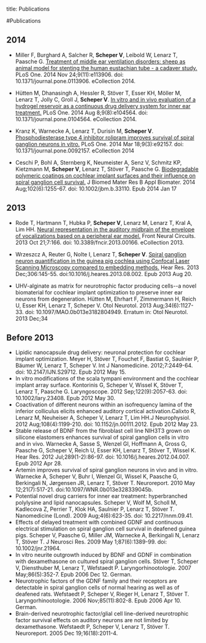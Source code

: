 title: Publications

#Publications

## 2014

* Miller F, Burghard A, Salcher R, **Scheper V**, Leibold W, Lenarz T, Paasche G. [Treatment of middle ear ventilation disorders: sheep as animal model for stenting the human eustachian tube - a cadaver study. ](http://www.plosone.org/article/info%3Adoi%2F10.1371%2Fjournal.pone.0113906) PLoS One. 2014 Nov 24;9(11):e113906. doi: 10.1371/journal.pone.0113906. eCollection 2014.

* Hütten M, Dhanasingh A, Hessler R, Stöver T, Esser KH, Möller M, Lenarz T, Jolly C, Groll J, **Scheper V**. [In vitro and in vivo evaluation of a hydrogel reservoir as a continuous drug delivery system for inner ear treatment.](http://www.plosone.org/article/info%3Adoi%2F10.1371%2Fjournal.pone.0104564) PLoS One. 2014 Aug 8;9(8):e104564. doi: 10.1371/journal.pone.0104564. eCollection 2014.

* Kranz K, Warnecke A, Lenarz T, Durisin M, **Scheper V**. [Phosphodiesterase type 4 inhibitor rolipram improves survival of spiral ganglion neurons in vitro.](http://www.plosone.org/article/info%3Adoi%2F10.1371%2Fjournal.pone.0092157) PLoS One. 2014 Mar 18;9(3):e92157. doi: 10.1371/journal.pone.0092157. eCollection 2014

* Ceschi P, Bohl A, Sternberg K, Neumeister A, Senz V, Schmitz KP, Kietzmann M, **Scheper V**, Lenarz T, Stöver T, Paasche G. [Biodegradable polymeric coatings on cochlear implant surfaces and their influence on spiral ganglion cell survival.](http://onlinelibrary.wiley.com/doi/10.1002/jbm.b.33110/abstract) J Biomed Mater Res B Appl Biomater. 2014 Aug;102(6):1255-67. doi: 10.1002/jbm.b.33110. Epub 2014 Jan 17

## 2013

* Rode T, Hartmann T, Hubka P, **Scheper V**, Lenarz M, Lenarz T, Kral A, Lim HH. [Neural representation in the auditory midbrain of the envelope of vocalizations based on a peripheral ear model.](http://journal.frontiersin.org/Journal/10.3389/fncir.2013.00166/full)  Front Neural Circuits. 2013 Oct 21;7:166. doi: 10.3389/fncir.2013.00166. eCollection 2013.

*   Wrzeszcz A, Reuter G, Nolte I, Lenarz T, **Scheper V**. [Spiral ganglion neuron quantification in the guinea pig cochlea using Confocal Laser Scanning Microscopy compared to embedding methods.](http://www.sciencedirect.com/science/article/pii/S0378595513001937) Hear Res. 2013 Dec;306:145-55. doi:10.1016/j.heares.2013.08.002. Epub 2013 Aug 20.

*  UHV-alginate as matrix for neurotrophic factor producing cells--a novel biomaterial for cochlear implant optimization to preserve inner ear neurons from degeneration. Hütten M, Ehrhart F, Zimmermann H, Reich U, Esser KH, Lenarz T, Scheper V. Otol Neurotol. 2013 Aug;34(6):1127-33. doi: 10.1097/MAO.0b013e3182804949. Erratum in: Otol Neurotol. 2013 Dec;34



## Before 2013

* Lipidic nanocapsule drug delivery: neuronal protection for cochlear implant optimization. Meyer H, Stöver T, Fouchet F, Bastiat G, Saulnier P, Bäumer W, Lenarz T, Scheper V. Int J Nanomedicine. 2012;7:2449-64. doi: 10.2147/IJN.S29712. Epub 2012 May 15.
* In vitro modifications of the scala tympani environment and the cochlear implant array surface. Kontorinis G, Scheper V, Wissel K, Stöver T, Lenarz T, Paasche G. Laryngoscope. 2012 Sep;122(9):2057-63. doi: 10.1002/lary.23408. Epub 2012 May 30.
* Coactivation of different neurons within an isofrequency lamina of the inferior colliculus elicits enhanced auditory cortical activation.Calixto R, Lenarz M, Neuheiser A, Scheper V, Lenarz T, Lim HH.J Neurophysiol. 2012 Aug;108(4):1199-210. doi: 10.1152/jn.00111.2012. Epub 2012 May 23.
* Stable release of BDNF from the fibroblast cell line NIH3T3 grown on silicone elastomers enhances survival of spiral ganglion cells in vitro and in vivo. Warnecke A, Sasse S, Wenzel GI, Hoffmann A, Gross G, Paasche G, Scheper V, Reich U, Esser KH, Lenarz T, Stöver T, Wissel K. Hear Res. 2012 Jul;289(1-2):86-97. doi: 10.1016/j.heares.2012.04.007. Epub 2012 Apr 28.
* Artemin improves survival of spiral ganglion neurons in vivo and in vitro. Warnecke A, Scheper V, Buhr I, Wenzel GI, Wissel K, Paasche G, Berkingali N, Jørgensen JR, Lenarz T, Stöver T. Neuroreport. 2010 May 12;21(7):517-21. doi:10.1097/WNR.0b013e328339045b.
* Potential novel drug carriers for inner ear treatment: hyperbranched polylysine and lipid nanocapsules. Scheper V, Wolf M, Scholl M, Kadlecova Z, Perrier T, Klok HA, Saulnier P, Lenarz T, Stöver T. Nanomedicine (Lond). 2009 Aug;4(6):623-35. doi: 10.2217/nnm.09.41. 
* Effects of delayed treatment with combined GDNF and continuous electrical stimulation on spiral ganglion cell survival in deafened guinea pigs. Scheper V, Paasche G, Miller JM, Warnecke A, Berkingali N, Lenarz T, Stöver T. J Neurosci Res. 2009 May 1;87(6):1389-99. doi: 10.1002/jnr.21964.
* In vitro neurite outgrowth induced by BDNF and GDNF in combination with dexamethasone on cultured spiral ganglion cells. Stöver T, Scheper V, Diensthuber M, Lenarz T, Wefstaedt P. Laryngorhinootologie. 2007 May;86(5):352-7. Epub 2006 Dec 12. German. 
* Neurotrophic factors of the GDNF family and their receptors are detectable in spiral ganglion cells of normal hearing as well as of deafened rats. Wefstaedt P, Scheper V, Rieger H, Lenarz T, Stöver T. Laryngorhinootologie. 2006 Nov;85(11):802-8. Epub 2006 Apr 10. German. 
* Brain-derived neurotrophic factor/glial cell line-derived neurotrophic factor survival effects on auditory neurons are not limited by dexamethasone. Wefstaedt P, Scheper V, Lenarz T, Stöver T. Neuroreport. 2005 Dec 19;16(18):2011-4.

